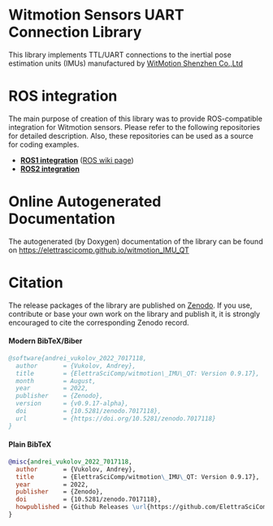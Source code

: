 # Witmotion Sensors UART Connection Library
This library implements TTL/UART connections to the inertial pose estimation units (IMUs) manufactured by [WitMotion Shenzhen Co.,Ltd](https://www.wit-motion.com/)

# ROS integration
The main purpose of creation of this library was to provide ROS-compatible integration for Witmotion sensors. Please refer to the following repositories for detailed description. Also, these repositories can be used as a source for coding examples.
- [**ROS1 integration**](https://github.com/ElettraSciComp/witmotion_IMU_ros) ([ROS wiki page](https://wiki.ros.org/witmotion_ros))
- [**ROS2 integration**](https://github.com/ElettraSciComp/witmotion_IMU_ros/tree/ros2)

# Online Autogenerated Documentation
The autogenerated (by Doxygen) documentation of the library can be found on https://elettrascicomp.github.io/witmotion_IMU_QT

# Citation
The release packages of the library are published on [Zenodo](https://zenodo.org). If you use, contribute or base your own work on the library and publish it, it is strongly encouraged to cite the corresponding Zenodo record.

#### Modern BibTeX/Biber
```bibtex
@software{andrei_vukolov_2022_7017118,
  author       = {Vukolov, Andrey},
  title        = {ElettraSciComp/witmotion\_IMU\_QT: Version 0.9.17},
  month        = August,
  year         = 2022,
  publisher    = {Zenodo},
  version      = {v0.9.17-alpha},
  doi          = {10.5281/zenodo.7017118},
  url          = {https://doi.org/10.5281/zenodo.7017118}
}
```

#### Plain BibTeX
```bibtex
@misc{andrei_vukolov_2022_7017118,
  author       = {Vukolov, Andrey},
  title        = {ElettraSciComp/witmotion\_IMU\_QT: Version 0.9.17},
  year         = 2022,
  publisher    = {Zenodo},
  doi          = {10.5281/zenodo.7017118},
  howpublished = {Github Releases \url{https://github.com/ElettraSciComp/witmotion_IMU_QT/releases/tag/v0.9.17-alpha}}
}
```

